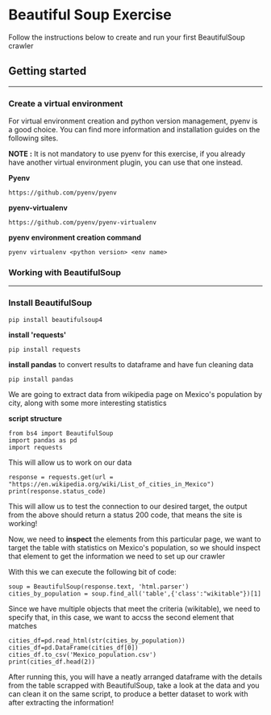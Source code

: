 
# Beautiful Soup Exercise

Follow the instructions below to create and run your first BeautifulSoup crawler

## Getting started
--------

### Create a virtual environment 

For virtual environment creation and python version management, pyenv is a good choice. 
You can find more information and installation guides on the following sites.

**NOTE :** It is not mandatory to use pyenv for this exercise, if you already have another virtual environment plugin, you can use that one instead.


**Pyenv** 

~~~
https://github.com/pyenv/pyenv
~~~

**pyenv-virtualenv**

~~~
https://github.com/pyenv/pyenv-virtualenv
~~~

**pyenv environment creation command**

~~~
pyenv virtualenv <python version> <env name>
~~~

### Working with BeautifulSoup
----------
### Install BeautifulSoup

~~~
pip install beautifulsoup4
~~~

**install 'requests'**

~~~
pip install requests
~~~

**install pandas**
to convert results to dataframe and have fun cleaning data

~~~
pip install pandas
~~~

We are going to extract data from  wikipedia page on Mexico's population by city, along with some more interesting statistics

**script structure**
~~~
from bs4 import BeautifulSoup
import pandas as pd
import requests
~~~
This will allow us to work on our data

~~~
response = requests.get(url = "https://en.wikipedia.org/wiki/List_of_cities_in_Mexico")
print(response.status_code)
~~~
This will allow us to test the connection to our desired target, the output from the above should return a status 200 code, that means the site is working!

Now, we need to **inspect** the elements from this particular page, we want to target the table with statistics on Mexico's population, so we should inspect that element to get the information we need to set up our crawler

With this we can execute the following bit of code:

~~~
soup = BeautifulSoup(response.text, 'html.parser')
cities_by_population = soup.find_all('table',{'class':"wikitable"})[1]
~~~
Since we have multiple objects that meet the criteria (wikitable), we need to specify that, in this case, we want to accss the second element that matches

~~~
cities_df=pd.read_html(str(cities_by_population))
cities_df=pd.DataFrame(cities_df[0])
cities_df.to_csv('Mexico_population.csv')
print(cities_df.head(2))
~~~
After running this, you will have a neatly arranged dataframe with the details from the table scrapped with BeautifulSoup, take a look at the data and you can clean it on the same script, to produce a better dataset to work with  after extracting the information!